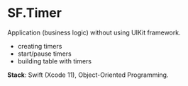 # SF.Timer

Application (business logic) without using UIKit framework.

- creating timers
- start/pause timers
- building table with timers


**Stack**: Swift (Xcode 11), Object-Oriented Programming.
